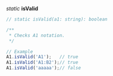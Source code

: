 *static* **isValid**
```js
// static isValid(a1: string): boolean

/**
 * Checks A1 notation.
 */

// Example
A1.isValid('A1');   // true
A1.isValid('A1:B2');// true
A1.isValid('aaaaa');// false
```
